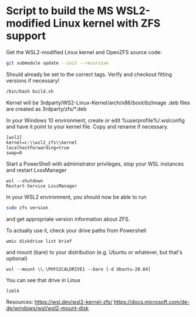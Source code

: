 # Script to build the MS WSL2-modified Linux kernel with ZFS support

Get the WSL2-modified Linux kernel and OpenZFS source code:
```bash
git submodule update --init --recursive
```
Should already be set to the correct tags. Verify and checkout fitting versions if necessary!

```bash
/bin/bash build.sh
```

Kernel will be 3rdparty/WS2-Linux-Kernel/arch/x86/boot/bzImage
.deb files are created as 3rdparty/zfs/*.deb

In your Windows 10 environment, create or edit %userprofile%/.wslconfig and have it point to your kernel file. Copy and rename if necessary.
```
[wsl2]
kernel=c:\\wsl2_zfs\\kernel
localhostForwarding=true
swap=0
```

Start a PowerShell with administrator privileges, stop your WSL instances and restart LxssManager
```
wsl --shutdown
Restart-Service LxssManager
```

In your WSL2 environment, you should now be able to run 
```bash
sudo zfs version
```
and get appropriate version information about ZFS.

To actually use it, check your drive paths from Powershell
```
wmic diskdrive list brief
```
and mount (bare) to your distribution (e.g. Ubuntu or whatever, but that's optional)
```
wsl --mount \\.\PHYSICALDRIVE1 --bare [-d Ubuntu-20.04]
```

You can see that drive in Linux
```bash
lsblk
```

Resources:
https://wsl.dev/wsl2-kernel-zfs/
https://docs.microsoft.com/de-de/windows/wsl/wsl2-mount-disk

